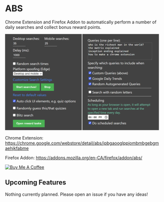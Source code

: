 # ABS
Chrome Extension and Firefox Addon to automatically perform a number of daily searches and collect bonus reward points.

![](/screenshots/popup.png)

Chrome Extension: https://chrome.google.com/webstore/detail/abs/ipbgaooglppjombmbgebgmaehjkfabme

Firefox Addon: https://addons.mozilla.org/en-CA/firefox/addon/abs/

<a href="https://www.buymeacoffee.com/mikeyaworski" target="_blank"><img src="https://cdn.buymeacoffee.com/buttons/v2/default-green.png" alt="Buy Me A Coffee" style="height: 60px !important;width: 217px !important;" ></a>

## Upcoming Features

Nothing currently planned. Please open an issue if you have any ideas!

